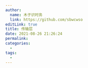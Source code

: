 ```yaml
---
author: 
  name: 木子识时务
  link: https://github.com/sbwcwso
editLink: true
title: 传输层
date: 2021-08-26 21:26:24
permalink: 
categories: 
  - 
tags: 
  - 
---
```

